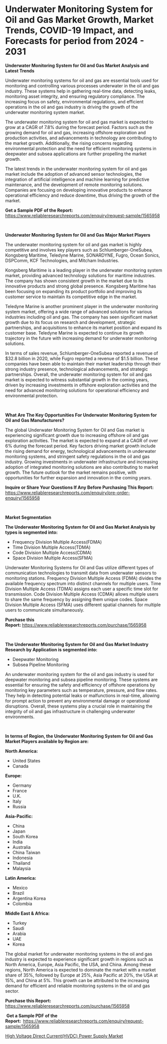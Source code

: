 <p><h1>Underwater Monitoring System for Oil and Gas Market Growth, Market Trends, COVID-19 Impact, and Forecasts for period from 2024 - 2031</h1></p><p><strong>Underwater Monitoring System for Oil and Gas Market Analysis and Latest Trends</strong></p>
<p><p>Underwater monitoring systems for oil and gas are essential tools used for monitoring and controlling various processes underwater in the oil and gas industry. These systems help in gathering real-time data, detecting leaks, monitoring asset integrity, and ensuring regulatory compliance. The increasing focus on safety, environmental regulations, and efficient operations in the oil and gas industry is driving the growth of the underwater monitoring system market.</p><p>The underwater monitoring system for oil and gas market is expected to grow at a CAGR of 7.8% during the forecast period. Factors such as the growing demand for oil and gas, increasing offshore exploration and production activities, and advancements in technology are contributing to the market growth. Additionally, the rising concerns regarding environmental protection and the need for efficient monitoring systems in deepwater and subsea applications are further propelling the market growth.</p><p>The latest trends in the underwater monitoring system for oil and gas market include the adoption of advanced sensor technologies, the integration of artificial intelligence and machine learning for predictive maintenance, and the development of remote monitoring solutions. Companies are focusing on developing innovative products to enhance operational efficiency and reduce downtime, thus driving the growth of the market.</p></p>
<p><strong>Get a Sample PDF of the Report:&nbsp;</strong> <a href="https://www.reliableresearchreports.com/enquiry/request-sample/1565958">https://www.reliableresearchreports.com/enquiry/request-sample/1565958</a></p>
<p>&nbsp;</p>
<p><strong>Underwater Monitoring System for Oil and Gas Major Market Players</strong></p>
<p><p>The underwater monitoring system for oil and gas market is highly competitive and involves key players such as Schlumberger-OneSubea, Kongsberg Maritime, Teledyne Marine, SONARDYNE, Fugro, Ocean Sonics, DSPComm, KCF Technologies, and Mitcham Industries.</p><p>Kongsberg Maritime is a leading player in the underwater monitoring system market, providing advanced technology solutions for maritime industries. The company has shown consistent growth in the market due to its innovative products and strong global presence. Kongsberg Maritime has been focusing on expanding its product portfolio and improving its customer service to maintain its competitive edge in the market.</p><p>Teledyne Marine is another prominent player in the underwater monitoring system market, offering a wide range of advanced solutions for various industries including oil and gas. The company has seen significant market growth due to its focus on research and development, strategic partnerships, and acquisitions to enhance its market position and expand its customer base. Teledyne Marine is expected to continue its growth trajectory in the future with increasing demand for underwater monitoring solutions.</p><p>In terms of sales revenue, Schlumberger-OneSubea reported a revenue of $32.8 billion in 2020, while Fugro reported a revenue of $1.5 billion. These companies have been able to maintain their market leadership through their strong industry presence, technological advancements, and strategic partnerships. Overall, the underwater monitoring system for oil and gas market is expected to witness substantial growth in the coming years, driven by increasing investments in offshore exploration activities and the need for advanced monitoring solutions for operational efficiency and environmental protection.</p></p>
<p>&nbsp;</p>
<p><strong>What Are The Key Opportunities For Underwater Monitoring System for Oil and Gas Manufacturers?</strong></p>
<p><p>The global Underwater Monitoring System for Oil and Gas market is experiencing significant growth due to increasing offshore oil and gas exploration activities. The market is expected to expand at a CAGR of over 6% during the forecast period. Key factors driving market growth include the rising demand for energy, technological advancements in underwater monitoring systems, and stringent safety regulations in the oil and gas industry. Growing investments in underwater infrastructure and increasing adoption of integrated monitoring solutions are also contributing to market growth. The future outlook for the market remains positive, with opportunities for further expansion and innovation in the coming years.</p></p>
<p><strong>Inquire or Share Your Questions If Any Before Purchasing This Report:</strong> <a href="https://www.reliableresearchreports.com/enquiry/pre-order-enquiry/1565958">https://www.reliableresearchreports.com/enquiry/pre-order-enquiry/1565958</a></p>
<p>&nbsp;</p>
<p><strong>Market Segmentation</strong></p>
<p><strong>The Underwater Monitoring System for Oil and Gas Market Analysis by types is segmented into:</strong></p>
<p><ul><li>Frequency Division Multiple Access(FDMA)</li><li>Time Division Multiple Access(TDMA)</li><li>Code Division Multiple Access(CDMA)</li><li>Space Division Multiple Access(SFMA)</li></ul></p>
<p><p>Underwater Monitoring Systems for Oil and Gas utilize different types of communication technologies to transmit data from underwater sensors to monitoring stations. Frequency Division Multiple Access (FDMA) divides the available frequency spectrum into distinct channels for multiple users. Time Division Multiple Access (TDMA) assigns each user a specific time slot for transmission. Code Division Multiple Access (CDMA) allows multiple users to share the same frequency by assigning them unique codes. Space Division Multiple Access (SFMA) uses different spatial channels for multiple users to communicate simultaneously.</p></p>
<p><strong>Purchase this Report:&nbsp;</strong><a href="https://www.reliableresearchreports.com/purchase/1565958">https://www.reliableresearchreports.com/purchase/1565958</a></p>
<p>&nbsp;</p>
<p><strong>The Underwater Monitoring System for Oil and Gas Market Industry Research by Application is segmented into:</strong></p>
<p><ul><li>Deepwater Monitoring</li><li>Subsea Pipeline Monitoring</li></ul></p>
<p><p>An underwater monitoring system for the oil and gas industry is used for deepwater monitoring and subsea pipeline monitoring. These systems are essential for ensuring the safety and efficiency of offshore operations by monitoring key parameters such as temperature, pressure, and flow rates. They help in detecting potential leaks or malfunctions in real-time, allowing for prompt action to prevent any environmental damage or operational disruptions. Overall, these systems play a crucial role in maintaining the integrity of oil and gas infrastructure in challenging underwater environments.</p></p>
<p>&nbsp;</p>
<p><strong>In terms of Region, the Underwater Monitoring System for Oil and Gas Market Players available by Region are:</strong></p>
<p>
    <p> <strong> North America: </strong>
        <ul>
            <li>United States</li>
            <li>Canada</li>
        </ul>
        </p> 
    <p> <strong> Europe: </strong>
        <ul>
            <li>Germany</li>
            <li>France</li>
            <li>U.K.</li>
            <li>Italy</li>
            <li>Russia</li>
        </ul>
        </p> 
    <p> <strong> Asia-Pacific: </strong>
        <ul>
            <li>China</li>
            <li>Japan</li>
            <li>South Korea</li>
            <li>India</li>
            <li>Australia</li>
            <li>China Taiwan</li>
            <li>Indonesia</li>
            <li>Thailand</li>
            <li>Malaysia</li>
        </ul>
        </p> 
    <p> <strong> Latin America: </strong>
        <ul>
            <li>Mexico</li>
            <li>Brazil</li>
            <li>Argentina Korea</li>
            <li>Colombia</li>
        </ul>
        </p> 
    <p> <strong> Middle East & Africa: </strong>
        <ul>
            <li>Turkey</li>
            <li>Saudi</li>
            <li>Arabia</li>
            <li>UAE</li>
            <li>Korea</li>
        </ul>
    </p>
    </p>
<p><p>The global market for underwater monitoring systems in the oil and gas industry is expected to experience significant growth in regions such as North America, Europe, Asia Pacific, the USA, and China. Among these regions, North America is expected to dominate the market with a market share of 35%, followed by Europe at 25%, Asia Pacific at 20%, the USA at 15%, and China at 5%. This growth can be attributed to the increasing demand for efficient and reliable monitoring systems in the oil and gas sector.</p></p>
<p><strong>Purchase this Report: </strong><a href="https://www.reliableresearchreports.com/purchase/1565958">https://www.reliableresearchreports.com/purchase/1565958</a></p>
<p>&nbsp;<strong>Get a Sample PDF of the Report:&nbsp;&nbsp;</strong><a href="https://www.reliableresearchreports.com/enquiry/request-sample/1565958">https://www.reliableresearchreports.com/enquiry/request-sample/1565958</a></p>
<p><strong></strong></p>
<p><p><a href="https://github.com/ChiragRP21/Market-Research-Report-List-4/blob/main/high-voltage-direct-currenthvdc-power-supply-market.md">High Voltage Direct Current(HVDC) Power Supply Market</a></p></p>